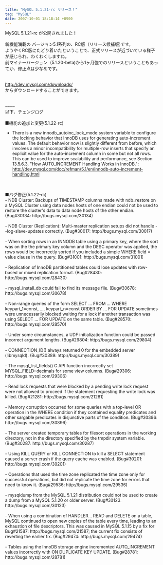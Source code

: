 ```yaml
---
title: "MySQL 5.1.21-rc リリース！"
tag: "MySQL"
date: 2007-10-01 18:18:14 +0900
---
```


MySQL 5.1.21-rc が公開されました！<br>
<br>
新機能満載の バージョン5.1系列の、RC版（リリース候補版)です。<br>
ようやくRC版にたどり着いたということで、正式リリースが近づいている様子が感じられ、わくわくしますね。<br>
前マイナーバージョン（5.1.20-beta)から1ヶ月強でのリリースということもあってか、修正点は少なめです。<br>
<br>
<br>
http://dev.mysql.com/downloads/<br>
からダウンロードすることができます。<br>
<br>
<br>
-----<br>
以下、チェンジログ<br>
<br>
■機能の追加と変更(5.1.22-rc)<br>
 - There is a new innodb_autoinc_lock_mode system variable to configure the locking behavior that InnoDB uses for generating auto-increment values. The default behavior now is slightly different from before, which involves a minor incompatibility for multiple-row inserts that specify an explicit value for the  auto-increment column in some but not all rows. This can be used to improve scalability and performance, see Section  13.5.6.3, "How AUTO_INCREMENT Handling Works in InnoDB.":<br>
http://dev.mysql.com/doc/refman/5.1/en/innodb-auto-increment-handling.html<br>
<br>
<br>
■バグ修正(5.1.22-rc)<br>
 - NDB  Cluster:  Backups  of  TIMESTAMP  columns made with ndb_restore on a MySQL Cluster using data nodes hosts of one endian could not be used to restore the cluster's data to data node hosts of the other endian. (Bug#30134: http://bugs.mysql.com/30134)<br>
 <br>
 - NDB Cluster (Replication): Multi-master replication setups did not      handle      --log-slave-updates      correctly. (Bug#30017: http://bugs.mysql.com/30017)<br>
 <br>
 - When sorting rows in an INNODB table using a primary key, where the sort was on the the primary key column and the DESC operator was applied, the rows would be incorrectly sorted if you included a simple WHERE field = value clause in the query. (Bug#31001: http://bugs.mysql.com/31001)<br>
 <br>
 - Replication of InnoDB partitioned tables could lose updates with    row-based    or    mixed   replication   format. (Bug#28430: http://bugs.mysql.com/28430)<br>
 <br>
 - mysql_install_db  could  fail  to find its message file. (Bug#30678: http://bugs.mysql.com/30678)<br>
 <br>
 - Non-range  queries of the form SELECT ... FROM ... WHERE keypart_1=const, ..., keypart_n=const ORDER BY ... FOR UPDATE sometimes were unnecessarily blocked waiting for a lock if another transaction was using SELECT ... FOR UPDATE on the same table. (Bug#28570: http://bugs.mysql.com/28570)<br>
 <br>
 - Under some circumstances, a UDF initialization function could be      passed      incorrect      argument     lengths. (Bug#29804: http://bugs.mysql.com/29804)<br>
 <br>
 - CONNECTION_ID() always returned 0 for the embedded server (libmysqld). (Bug#30389: http://bugs.mysql.com/30389)<br>
 <br>
 - The  mysql_list_fields()  C API function incorrectly set MYSQL_FIELD::decimals    for    some    view    columns. (Bug#29306: http://bugs.mysql.com/29306)<br>
 <br>
 - Read lock requests that were blocked by a pending write lock request  were  not  allowed  to proceed if the statement requesting     the     write     lock     was    killed. (Bug#21281: http://bugs.mysql.com/21281)<br>
 <br>
 - Memory corruption occurred for some queries with a top-level OR operation in the WHERE condition if they contained equality predicates and other sargable predicates in disjunctive parts of the condition. (Bug#30396: http://bugs.mysql.com/30396)<br>
 <br>
 - The server created temporary tables for filesort operations in the working directory, not in the directory specified by the tmpdir system variable. (Bug#30287: http://bugs.mysql.com/30287)<br>
 <br>
 - Using KILL QUERY or KILL CONNECTION to kill a SELECT statement caused  a  server  crash if the query cache was enabled. (Bug#30201: http://bugs.mysql.com/30201)<br>
 <br>
 - Operations that used the time zone replicated the time zone only for successful operations, but did not replicate the time zone    for    errors    that    need    to   know   it. (Bug#29536: http://bugs.mysql.com/29536)<br>
 <br>
 - mysqldump from the MySQL 5.1.21 distribution could not be used to  create  a  dump from a MySQL 5.1.20 or older server. (Bug#30123: http://bugs.mysql.com/30123)<br>
 <br>
 - When using a combination of HANDLER... READ and DELETE on a table, MySQL continued to open new copies of the table every time, leading to an exhaustion of file descriptors. This was caused in MySQL 5.1.15 by a fix for Bug#21587: http://bugs.mysql.com/21587;  the current fix consists     of     reverting     the    earlier    fix. (Bug#29474: http://bugs.mysql.com/29474)<br>
 <br>
 - Tables  using  the  InnoDB  storage  engine  incremented AUTO_INCREMENT  values incorrectly with ON DUPLICATE KEY UPDATE. (Bug#28781: http://bugs.mysql.com/28781)<br>
<br>
<br>
<br>
